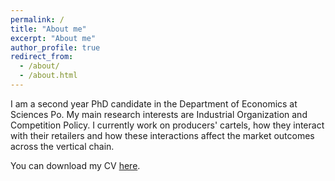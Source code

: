 ```yaml
---
permalink: /
title: "About me"
excerpt: "About me"
author_profile: true
redirect_from: 
  - /about/
  - /about.html
---
```


I am a second year PhD candidate in the Department of Economics at Sciences Po. My main research interests are Industrial Organization and Competition Policy. I currently work on producers' cartels, how they interact with their retailers and how these interactions affect the market outcomes across the vertical chain.


You can download my CV [here](http://nikizampetakis.github.io/files/CV.pdf).
